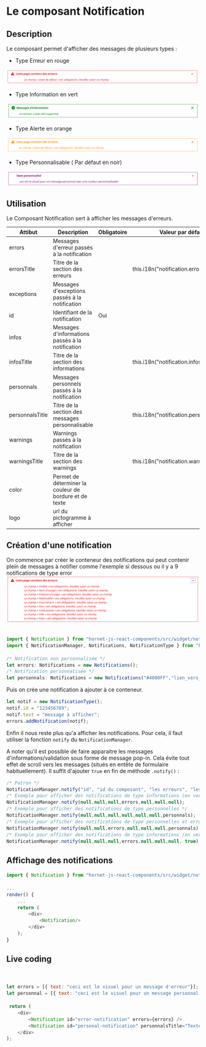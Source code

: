 # Le composant Notification

## Description

Le composant permet d'afficher des messages de plusieurs types :
- Type Erreur en rouge

![notification](../sources/notification/notification.png)

- Type Information en vert

![notification](../sources/notification/notification-ok.png)

- Type Alerte en orange

![notification](../sources/notification/notification-alerte.png)

- Type Personnalisable ( Par défaut en noir)

![notification](../sources/notification/notification-personnelle.png)

## Utilisation

Le Composant Notification sert à afficher les messages d'erreurs.

| Attibut          | Description                                                        | Obligatoire | Valeur par défaut                         | Type    |
| ---------------- | ------------------------------------------------------------------ | ------------| ----------------------------------------- |---------|
| errors           | Messages d'erreur passés à la notification                         | &nbsp;      | &nbsp;                                    | any     |
| errorsTitle      | Titre de la section des erreurs                                    | &nbsp;      | this.i18n("notification.errorsTitle")     | string  |
| exceptions       | Messages d'exceptions passés à la notification                     | &nbsp;      | &nbsp;                                    |Array<BaseError> |
| id               | Identifiant de la notification                                     | Oui         | &nbsp;                                    | string  |
| infos            | Messages d'informations passés à la notification                   | &nbsp;      | &nbsp;                                    | any     |
| infosTitle       | Titre de la section des informations                               | &nbsp;      | this.i18n("notification.infosTitle")      | string  |
| personnals       | Messages personnels passés à la notification                       | &nbsp;      | &nbsp;                                    | any     |
| personnalsTitle  | Titre de la section des messages personnalisable                   | &nbsp;      |this.i18n("notification.personnalsTitle")  | string  |
| warnings         | Warnings passés à la notification                                  | &nbsp;      | &nbsp;                                    | any     |
| warningsTitle    | Titre de la section des warnings                                   | &nbsp;      | this.i18n("notification.warningsTitle")   | string  |
| color            | Permet de déterminer la couleur de bordure et de texte             | &nbsp;      | &nbsp;                                    | string  |
| logo             | url du pictogramme à afficher                                      | &nbsp;      | &nbsp;                                    | string  |

## Création d'une notification

On commence par créer le conteneur des notifications qui peut contenir plein de messages à notifier comme l'exemple si dessous ou il y a 9 notifications de type error
![notification](../sources/notification/notifications.png)

```javascript

import { Notification } from "hornet-js-react-components/src/widget/notification/notification";
import { NotificationManager, Notifications, NotificationType } from "hornet-js-core/src/notification/notification-manager";

/* Notification non personnalisée */
let errors: Notifications = new Notifications();
/* Notification personnalisée */
let personnals: Notifications = new Notifications("#4000FF","lien_vers_un_icone");
```
Puis on crée une notification à ajouter à ce conteneur.
```javascript
let notif = new NotificationType();
notif.id = "123456789";
notif.text = "message à afficher";
errors.addNotification(notif);
```
Enfin il nous reste plus qu'a afficher les notifications. Pour cela, il faut utiliser la fonction `notify` du `NotificationManager`.

A noter qu'il est possible de faire apparaitre les messages d'informations/validation sous forme de message pop-in. Cela évite tout effet de scroll vers les messages (situés en entête de formulaire habituellement). Il suffit d'ajouter `true` en fin de méthode `.notify()` : 

```javascript
/* Patron */
NotificationManager.notify("id", "id du composant", "les erreurs", "les informations","les exceptions","Les alertes","les personnels", "le style de l'alerte d'info normale ou popIn");
/* Exemple pour afficher des notifications de type informations (en vert) */
NotificationManager.notify(null,null,null,errors,null,null,null);
/* Exemple pour afficher des notifications de type personnelles */
NotificationManager.notify(null,null,null,null,null,null,personnals);
/* Exemple pour afficher des notifications de type personnelles et errors */
NotificationManager.notify(null,null,errors,null,null,null,personnals);
/* Exemple pour afficher des notifications de type informations (en vert) */
NotificationManager.notify(null,null,null,errors,null,null,null, true);

```

## Affichage des notifications

```javascript
import { Notification } from "hornet-js-react-components/src/widget/notification/notification";

...
render() {
    ...
    return (
        <div>
            <Notification/>
        </div>
    );
}
```

## Live coding 

```javascript showroom


let errors = [{ text: "ceci est le visuel pour un message d'erreur"}];
let personnal = [{ text: "ceci est le visuel pour un message personnal avec une couleur personnalisable"}];

 return (
    <div>
        <Notification id="error-notification" errors={errors} />
        <Notification id="personal-notification" personnalsTitle="Texte personnalisé"  color="purple" personnals={personnal}/>
    </div>
);

```